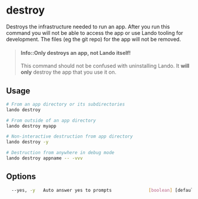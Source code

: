 destroy
=======

Destroys the infrastructure needed to run an app. After you run this command you will not be able to access the app or use Lando tooling for development. The files (eg the git repo) for the app will not be removed.

> #### Info::Only destroys an app, not Lando itself!
>
> This command should not be confused with uninstalling Lando. It **will only** destroy the app that you use it on.

Usage
-----

```bash
# From an app directory or its subdirectories
lando destroy

# From outside of an app directory
lando destroy myapp

# Non-interactive destruction from app directory
lando destroy -y

# Destruction from anywhere in debug mode
lando destroy appname -- -vvv
```

Options
-------

```bash
  --yes, -y   Auto answer yes to prompts              [boolean] [default: false]
```

